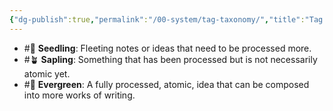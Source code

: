 ```yaml
---
{"dg-publish":true,"permalink":"/00-system/tag-taxonomy/","title":"Tag Taxonomy","created":"2024-09-08","updated":"2024-09-13"}
---
```



- #🌱 **Seedling**: Fleeting notes or ideas that need to be processed more.
- #🪴 **Sapling**: Something that has been processed but is not necessarily atomic yet.
- #🌲 **Evergreen**: A fully processed, atomic, idea that can be composed into more works of writing.
